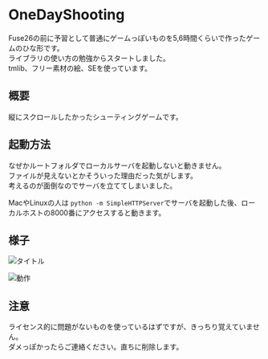 # OneDayShooting
Fuse26の前に予習として普通にゲームっぽいものを5,6時間くらいで作ったゲームのひな形です。    
ライブラリの使い方の勉強からスタートしました。  
tmlib、フリー素材の絵、SEを使っています。  


## 概要
縦にスクロールしたかったシューティングゲームです。  


## 起動方法
なぜかルートフォルダでローカルサーバを起動しないと動きません。  
ファイルが見えないとかそういった理由だった気がします。  
考えるのが面倒なのでサーバを立ててしまいました。  

MacやLinuxの人は `python -m SimpleHTTPServer`でサーバを起動した後、ローカルホストの8000番にアクセスすると動きます。  


## 様子

![タイトル](https://github.com/Kei-Fujikura/OneDayShooting/snap/1)

![動作](https://github.com/Kei-Fujikura/OneDayShooting/snap/2)

## 注意
ライセンス的に問題がないものを使っているはずですが、きっちり覚えていません。  
ダメっぽかったらご連絡ください。直ちに削除します。

